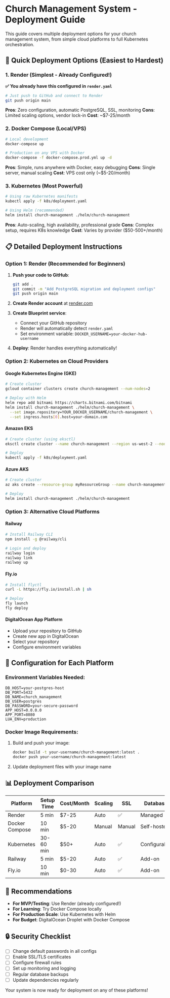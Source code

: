 # Church Management System - Deployment Guide

This guide covers multiple deployment options for your church management system, from simple cloud platforms to full Kubernetes orchestration.

## 🚀 Quick Deployment Options (Easiest to Hardest)

### 1. Render (Simplest - Already Configured!)
**✅ You already have this configured in `render.yaml`**

```bash
# Just push to GitHub and connect to Render
git push origin main
```

**Pros**: Zero configuration, automatic PostgreSQL, SSL, monitoring
**Cons**: Limited scaling options, vendor lock-in
**Cost**: ~$7-25/month

### 2. Docker Compose (Local/VPS)
```bash
# Local development
docker-compose up

# Production on any VPS with Docker
docker-compose -f docker-compose.prod.yml up -d
```

**Pros**: Simple, runs anywhere with Docker, easy debugging
**Cons**: Single server, manual scaling
**Cost**: VPS cost only (~$5-20/month)

### 3. Kubernetes (Most Powerful)
```bash
# Using raw Kubernetes manifests
kubectl apply -f k8s/deployment.yaml

# Using Helm (recommended)
helm install church-management ./helm/church-management
```

**Pros**: Auto-scaling, high availability, professional grade
**Cons**: Complex setup, requires K8s knowledge
**Cost**: Varies by provider ($50-500+/month)

## 📋 Detailed Deployment Instructions

### Option 1: Render (Recommended for Beginners)

1. **Push your code to GitHub**:
   ```bash
   git add .
   git commit -m "Add PostgreSQL migration and deployment configs"
   git push origin main
   ```

2. **Create Render account** at [render.com](https://render.com)

3. **Create Blueprint service**:
   - Connect your GitHub repository
   - Render will automatically detect `render.yaml`
   - Set environment variable: `DOCKER_USERNAME=your-docker-hub-username`

4. **Deploy**: Render handles everything automatically!

### Option 2: Kubernetes on Cloud Providers

#### Google Kubernetes Engine (GKE)
```bash
# Create cluster
gcloud container clusters create church-management --num-nodes=2

# Deploy with Helm
helm repo add bitnami https://charts.bitnami.com/bitnami
helm install church-management ./helm/church-management \
  --set image.repository=YOUR_DOCKER_USERNAME/church-management \
  --set ingress.hosts[0].host=your-domain.com
```

#### Amazon EKS
```bash
# Create cluster (using eksctl)
eksctl create cluster --name church-management --region us-west-2 --nodes 2

# Deploy
kubectl apply -f k8s/deployment.yaml
```

#### Azure AKS
```bash
# Create cluster
az aks create --resource-group myResourceGroup --name church-management --node-count 2

# Deploy
helm install church-management ./helm/church-management
```

### Option 3: Alternative Cloud Platforms

#### Railway
```bash
# Install Railway CLI
npm install -g @railway/cli

# Login and deploy
railway login
railway link
railway up
```

#### Fly.io
```bash
# Install flyctl
curl -L https://fly.io/install.sh | sh

# Deploy
fly launch
fly deploy
```

#### DigitalOcean App Platform
- Upload your repository to GitHub
- Create new app in DigitalOcean
- Select your repository
- Configure environment variables

## 🔧 Configuration for Each Platform

### Environment Variables Needed:
```env
DB_HOST=your-postgres-host
DB_PORT=5432
DB_NAME=church_management
DB_USER=postgres
DB_PASSWORD=your-secure-password
APP_HOST=0.0.0.0
APP_PORT=8080
LUA_ENV=production
```

### Docker Image Requirements:
1. Build and push your image:
   ```bash
   docker build -t your-username/church-management:latest .
   docker push your-username/church-management:latest
   ```

2. Update deployment files with your image name

## 📊 Deployment Comparison

| Platform | Setup Time | Cost/Month | Scaling | SSL | Database |
|----------|------------|------------|---------|-----|----------|
| Render | 5 min | $7-25 | Auto | ✅ | Managed |
| Docker Compose | 10 min | $5-20 | Manual | Manual | Self-hosted |
| Kubernetes | 30-60 min | $50+ | Auto | ✅ | Configurable |
| Railway | 5 min | $5-20 | Auto | ✅ | Add-on |
| Fly.io | 10 min | $0-30 | Auto | ✅ | Add-on |

## 🎯 Recommendations

- **For MVP/Testing**: Use Render (already configured!)
- **For Learning**: Try Docker Compose locally
- **For Production Scale**: Use Kubernetes with Helm
- **For Budget**: DigitalOcean Droplet with Docker Compose

## 🔒 Security Checklist

- [ ] Change default passwords in all configs
- [ ] Enable SSL/TLS certificates
- [ ] Configure firewall rules
- [ ] Set up monitoring and logging
- [ ] Regular database backups
- [ ] Update dependencies regularly

Your system is now ready for deployment on any of these platforms!
